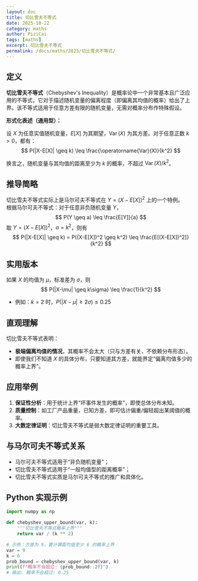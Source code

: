 ```yaml
---
layout: doc
title: 切比雪夫不等式
date: 2025-10-22
category: maths
author: PiziCai
tags: [maths]
excerpt: 切比雪夫不等式
permalink: /docs/maths/2025/切比雪夫不等式/
---
```


## 定义

**切比雪夫不等式**（Chebyshev's Inequality）是概率论中一个非常基本且广泛应用的不等式，它对于描述随机变量的偏离程度（即偏离其均值的概率）给出了上界。该不等式适用于任意方差有限的随机变量，无需对概率分布作特殊假设。

**形式化表述（通用型）：**

设 $X$ 为任意实值随机变量，$E[X]$ 为其期望，$\operatorname{Var}(X)$ 为其方差。对于任意正数 $k>0$，都有：
$$
P(|X-E[X]| \geq k) \leq \frac{\operatorname{Var}(X)}{k^2}
$$

换言之，随机变量与其均值的距离至少为 $k$ 的概率，不超过 $\operatorname{Var}(X)/k^2$。

## 推导简略

切比雪夫不等式实际上是马尔可夫不等式在 $Y = (X-E[X])^2$ 上的一个特例。  
根据马尔可夫不等式：对于任意非负随机变量 $Y$，
$$
P(Y \geq a) \leq \frac{E[Y]}{a}
$$
取 $Y = (X-E[X])^2$，$a = k^2$，则有
$$
P(|X-E[X]| \geq k) = P((X-E[X])^2 \geq k^2) \leq \frac{E[(X-E[X])^2]}{k^2}
$$


## 实用版本

如果 $X$ 的均值为 $\mu$，标准差为 $\sigma$，则
$$
P(|X-\mu| \geq k\sigma) \leq \frac{1}{k^2}
$$

- 例如：$k=2$ 时，$P(|X-\mu| \geq 2\sigma) \leq 0.25$


## 直观理解

切比雪夫不等式表明：
- **极端偏离均值的情况**，其概率不会太大（只与方差有关，不依赖分布形态）。
- 即使我们不知道 $X$ 的具体分布，只要知道其方差，就能界定“偏离均值多少的概率上界”。


## 应用举例

1. **保证性分析**：用于统计上界“坏事件发生的概率”，即使总体分布未知。
2. **质量控制**：如工厂产品重量，已知方差，即可估计偏重/偏轻超出某阈值的概率。
3. **大数定律证明**：切比雪夫不等式是弱大数定律证明的重要工具。


## 与马尔可夫不等式关系

- 马尔可夫不等式适用于“非负随机变量”；
- 切比雪夫不等式适用于“一般均值型的距离概率”；
- 切比雪夫不等式实质是马尔可夫不等式的推广和具体化。


## Python 实现示例

```python
import numpy as np

def chebyshev_upper_bound(var, k):
    """切比雪夫不等式概率上界"""
    return var / (k ** 2)

# 示例：方差为 9，要计算距均值至少 6 的概率上界
var = 9
k = 6
prob_bound = chebyshev_upper_bound(var, k)
print(f"概率不会超过: {prob_bound:.2f}")
# 输出: 概率不会超过: 0.25
```

